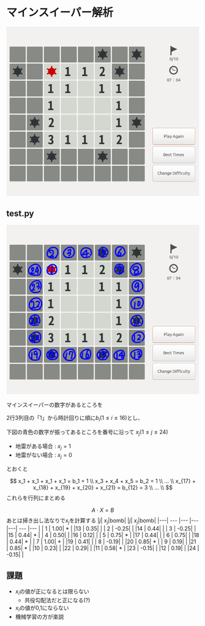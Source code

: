 # マインスイーパー解析
![test01.png](test01.png)
## test.py
![test02.png](test02.png)

マインスイーパーの数字があるところを

2行3列目の「1」から時計回りに順に$b_i(1\leq i \leq 16)$とし、

下図の青色の数字が振ってあるところを番号に沿って $x_j(1\leq j\leq 24)$
- 地雷がある場合 : $x_j = 1$
- 地雷がない場合 : $x_j = 0$

とおくと

$$
x_1 + x_1 + x_1 + x_1 = b_1 = 1 \\
x_3 + x_4 + x_5 = b_2 = 1 \\
... \\
x_{17} + x_{18} + x_{19} + x_{20} + x_{21} = b_{12} = 3 \\
... \\
$$
これらを行列にまとめる

$$
A \cdot X = B
$$
あとは掃き出し法なりで$x_j$を計算する
|$j$| $x_j$|bomb|   |$j$| $x_j$|bomb|
|---|  --- |--- |---|---|  --- |--- |
| 1 |  1.00| *  |   |13 |  0.35|    |
| 2 | -0.25|    |   |14 |  0.44|    |
| 3 | -0.25|    |   |15 |  0.44| *  |
| 4 |  0.50|    |   |16 |  0.12|    |
| 5 |  0.75| *  |   |17 |  0.44|    |
| 6 |  0.75|    |   |18 |  0.44| *  |
| 7 |  1.00| *  |   |19 |  0.41|    |
| 8 | -0.19|    |   |20 |  0.85| *  |
| 9 |  0.19|    |   |21 |  0.85| *  |
|10 |  0.23|    |   |22 |  0.29|    |
|11 |  0.58| *  |   |23 | -0.15|    |
|12 |  0.19|    |   |24 | -0.15|    |

## 課題
- $x_i$の値が正になるとは限らない
    - 共役勾配法だと正になる(?)
-  $x_i$の値が0,1にならない
- 機械学習の方が楽説
